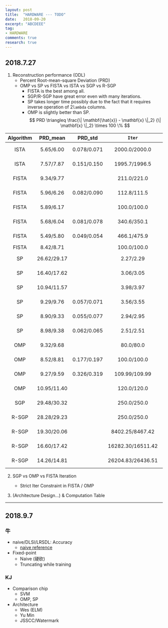 ```yaml
---
layout: post
title:  "HARDWARE --- TODO"
date:   2018-09-20
excerpt: "ABCDEEE"
tag:
- HARDWARE
comments: true
research: true
---
```


## 2018.7.27
1. Reconstruction performance (ODL) 
    - Percent Root-mean-square Deviation (PRD)
    - OMP vs SP vs FISTA vs ISTA vs SGP vs R-SGP
        - FISTA is the best among all.
        - SGP/R-SGP have great error even with many iterations.
        - SP takes longer time possibly due to the fact that it requires inverse operation of 2`lambda` columns.
        - OMP is slightly better than SP.
$$
PRD \triangleq \frac{\| \mathbf{\hat{x}} - \mathbf{x} \|_2}
{\| \mathbf{x} \|_2} \times 100 \%
$$

|Algorithm|PRD_mean   |PRD_std    |`Iter`           |`lambda`|`tol`|`max_iter`|`ET`|`d`|
|:------: |:---------:|:---------:|:---------------:|:------:|:---:|:--------:|:--:|:-:|
|ISTA     |5.65/6.00  |0.078/0.071|2000.0/2000.0    |0.005   |1e-6 |10000     |On  |250|
|ISTA     |7.57/7.87  |0.151/0.150|1995.7/1996.5    |0.001   |1e-6 |10000     |On  |250|
|FISTA    |9.34/9.77  |           |211.0/221.0      |0.05    |1e-6 |500       |On  |250|
|FISTA    |5.96/6.26  |0.082/0.090|112.8/111.5      |0.01    |1e-6 |500       |On  |250|
|FISTA    |5.89/6.17  |           |100.0/100.0      |0.005   |1e-6 |100       |On  |250|
|FISTA    |5.68/6.04  |0.081/0.078|340.6/350.1      |0.005   |1e-6 |500       |On  |250|
|FISTA    |5.49/5.80  |0.049/0.054|466.1/475.9      |0.001   |1e-6 |500       |On  |250|
|FISTA    |8.42/8.71  |           |100.0/100.0      |0.001   |-    |100       |Off |250|
|SP       |26.62/29.17|           |2.27/2.29        |5       |1e-6 |20        |On  |250|
|SP       |16.40/17.62|           |3.06/3.05        |10      |1e-6 |40        |On  |250|
|SP       |10.94/11.57|           |3.98/3.97        |20      |1e-6 |20        |On  |250|
|SP       |9.29/9.76  |0.057/0.071|3.56/3.55        |30      |1e-6 |20        |On  |250|
|SP       |8.90/9.33  |0.055/0.077|2.94/2.95        |40      |1e-6 |20        |On  |250|
|SP       |8.98/9.38  |0.062/0.065|2.51/2.51        |50      |1e-6 |20        |On  |250|
|OMP      |9.32/9.68  |           |80.0/80.0        |-       |1e-6 |80        |On  |250|
|OMP      |8.52/8.81  |0.177/0.197|100.0/100.0      |-       |1e-6 |100       |On  |250|
|OMP      |9.27/9.59  |0.326/0.319|109.99/109.99    |-       |1e-6 |110       |On  |250|
|OMP      |10.95/11.40|           |120.0/120.0      |-       |1e-6 |120       |On  |250|
|SGP      |29.48/30.32|           |250.0/250.0      |-       |1e-6 |250       |On  |250|
|R-SGP    |28.28/29.23|           |250.0/250.0      |30      |1e-6 |250       |On  |250|
|R-SGP    |19.30/20.06|           |8402.25/8467.42  |30      |1e-6 |10000     |On  |250|
|R-SGP    |16.60/17.42|           |16282.30/16511.42|40      |1e-6 |20000     |On  |250|
|R-SGP    |14.26/14.81|           |26204.83/26436.51|50      |1e-6 |30000     |On  |250|


2. SGP vs OMP vs FISTA Iteration
    - Strict Iter Constraint in FISTA / OMP

3. (Architecture Design...) & Computation Table

---

## 2018.9.7

### 牛
- naive/DLSI/LRSDL: Accuracy
    - [naive reference](http://access.ee.ntu.edu.tw/Publications/Conference/CA01_2017.pdf)
- Fixed-point
    - Naive (硬砍)
    - Truncating while training 

### KJ
- Comparison chip
    - SVM
    - OMP, SP
- Architecture
    - Wes (ELM)
    - Yu Min
    - JSSCC/Watermark


